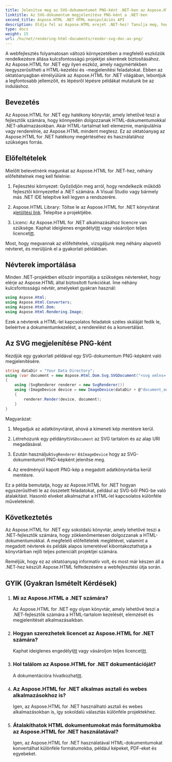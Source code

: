 ```yaml
---
title: Jelenítse meg az SVG-dokumentumot PNG-ként .NET-ben az Aspose.HTML-lel
linktitle: Az SVG-dokumentum megjelenítése PNG-ként a .NET-ben
second_title: Aspose.HTML .NET HTML manipulációs API
description: Oldja fel az Aspose.HTML erejét .NET-hez! Tanulja meg, hogyan lehet könnyedén renderelni az SVG-dokumentumot PNG-ként. Merüljön el a lépésről lépésre bemutatott példákban és a GYIK-ben. Kezd el most!
type: docs
weight: 15
url: /hu/net/rendering-html-documents/render-svg-doc-as-png/
---
```


A webfejlesztés folyamatosan változó környezetében a megfelelő eszközök rendelkezésre állása kulcsfontosságú projektjei sikerének biztosításához. Az Aspose.HTML for .NET egy ilyen eszköz, amely nagymértékben leegyszerűsítheti a HTML-kezelési és -megjelenítési feladatokat. Ebben az oktatóanyagban elmélyülünk az Aspose.HTML for .NET világában, lebontjuk a legfontosabb jellemzőit, és lépésről lépésre példákat mutatunk be az induláshoz.

## Bevezetés

Az Aspose.HTML for .NET egy hatékony könyvtár, amely lehetővé teszi a fejlesztők számára, hogy könnyedén dolgozzanak HTML-dokumentumokkal .NET-alkalmazásokban. Akár HTML-tartalmat kell elemeznie, manipulálnia vagy renderelnie, az Aspose.HTML mindent megtesz. Ez az oktatóanyag az Aspose.HTML for .NET hatékony megértéséhez és használatához szükséges forrás.

## Előfeltételek

Mielőtt belevetnénk magunkat az Aspose.HTML for .NET-hez, néhány előfeltételnek meg kell felelnie:

1. Fejlesztési környezet: Győződjön meg arról, hogy rendelkezik működő fejlesztői környezettel a .NET számára. A Visual Studio vagy bármely más .NET IDE telepítve kell legyen a rendszerére.

2.  Aspose.HTML Library: Töltse le az Aspose.HTML for .NET könyvtárat a[letöltési link](https://releases.aspose.com/html/net/). Telepítse a projektjébe.

3.  Licenc: Az Aspose.HTML for .NET alkalmazásához licencre van szüksége. Kaphat ideiglenes engedélyt[itt](https://purchase.aspose.com/temporary-license/) vagy vásároljon teljes licencet[itt](https://purchase.aspose.com/buy).

Most, hogy megvannak az előfeltételek, vizsgáljunk meg néhány alapvető névteret, és merüljünk el a gyakorlati példákban.

## Névterek importálása

Minden .NET-projektben először importálja a szükséges névtereket, hogy elérje az Aspose.HTML által biztosított funkciókat. Íme néhány kulcsfontosságú névtér, amelyeket gyakran használ:

```csharp
using Aspose.Html;
using Aspose.Html.Converters;
using Aspose.Html.Dom;
using Aspose.Html.Rendering.Image;
```

Ezek a névterek a HTML-lel kapcsolatos feladatok széles skáláját fedik le, beleértve a dokumentumkezelést, a renderelést és a konvertálást.

## Az SVG megjelenítése PNG-ként

Kezdjük egy gyakorlati példával egy SVG-dokumentum PNG-képként való megjelenítésére.

```csharp
string dataDir = "Your Data Directory";
using (var document = new Aspose.Html.Dom.Svg.SVGDocument("<svg xmlns='http://www.w3.org/2000/svg'><circle cx='50' cy='50' r='40'/></svg>", @"c:\work\"))
{
    using (SvgRenderer renderer = new SvgRenderer())
    using (ImageDevice device = new ImageDevice(dataDir + @"document_out.png"))
    {
        renderer.Render(device, document);
    }
}
```

Magyarázat:

1. Megadjuk az adatkönyvtárat, ahová a kimeneti kép mentésre kerül.

2.  Létrehozunk egy példányt`SVGDocument` az SVG tartalom és az alap URI megadásával.

3.  Ezután használjuk`SvgRenderer` és`ImageDevice` hogy az SVG-dokumentumot PNG-képként jelenítse meg.

4. Az eredményül kapott PNG-kép a megadott adatkönyvtárba kerül mentésre.

Ez a példa bemutatja, hogy az Aspose.HTML for .NET hogyan egyszerűsítheti le az összetett feladatokat, például az SVG-ből PNG-be való átalakítást. Hasonló elveket alkalmazhat a HTML-lel kapcsolatos különféle műveleteknél.

## Következtetés

Az Aspose.HTML for .NET egy sokoldalú könyvtár, amely lehetővé teszi a .NET-fejlesztők számára, hogy zökkenőmentesen dolgozzanak a HTML-dokumentumokkal. A megfelelő előfeltételek meglétével, valamint a megadott névterek és példák alapos ismeretével kibontakoztathatja a könyvtárban rejlő teljes potenciált projektjei számára.

Reméljük, hogy ez az oktatóanyag informatív volt, és most már készen áll a .NET-hez készült Aspose.HTML felfedezésére a webfejlesztési útja során.

## GYIK (Gyakran Ismételt Kérdések)

1. ### Mi az Aspose.HTML a .NET számára?
   Az Aspose.HTML for .NET egy olyan könyvtár, amely lehetővé teszi a .NET-fejlesztők számára a HTML-tartalom kezelését, elemzését és megjelenítését alkalmazásaikban.

2. ### Hogyan szerezhetek licencet az Aspose.HTML for .NET számára?
    Kaphat ideiglenes engedélyt[itt](https://purchase.aspose.com/temporary-license/) vagy vásároljon teljes licencet[itt](https://purchase.aspose.com/buy).

3. ### Hol találom az Aspose.HTML for .NET dokumentációját?
    A dokumentációra hivatkozhat[itt](https://reference.aspose.com/html/net/).

4. ### Az Aspose.HTML for .NET alkalmas asztali és webes alkalmazásokhoz is?
   Igen, az Aspose.HTML for .NET használható asztali és webes alkalmazásokban is, így sokoldalú választás különféle projektekhez.

5. ### Átalakíthatok HTML dokumentumokat más formátumokba az Aspose.HTML for .NET használatával?
   Igen, az Aspose.HTML for .NET használatával HTML-dokumentumokat konvertálhat különféle formátumokba, például képeket, PDF-eket és egyebeket.
